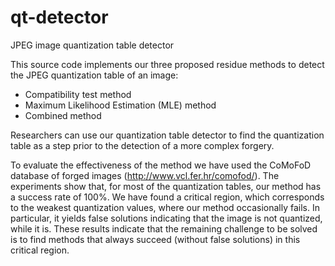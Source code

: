 # qt-detector
JPEG image quantization table detector

This source code implements our three proposed residue methods to detect the JPEG quantization table of an image:
- Compatibility test method
- Maximum Likelihood Estimation (MLE) method
- Combined method

Researchers can use our quantization table detector to find the quantization table as a step prior to the detection of a more complex forgery.

To evaluate the effectiveness of the method we have used the CoMoFoD database of forged images (http://www.vcl.fer.hr/comofod/). The experiments show that, for most of the quantization tables, our method has a success rate of 100%. We have found a critical region, which corresponds to the weakest quantization values, where our method occasionally fails. In particular, it yields false solutions indicating that the image is not quantized, while it is. These results indicate that the remaining challenge to be solved is to find methods that always succeed (without false solutions) in this critical region.
